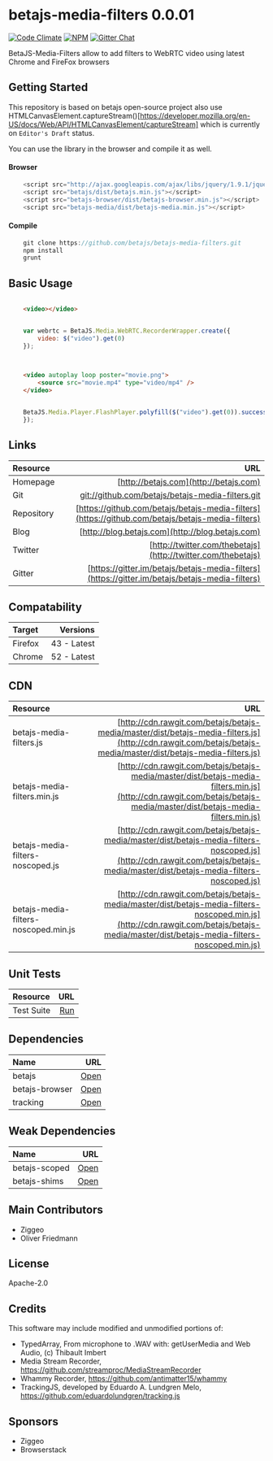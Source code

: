 # betajs-media-filters 0.0.01
[![Code Climate](https://codeclimate.com/github/betajs/betajs-media-filters/badges/gpa.svg)](https://codeclimate.com/github/betajs/betajs-media-filters)
[![NPM](https://img.shields.io/npm/v/betajs-media-filters.svg?style=flat)](https://www.npmjs.com/package/betajs-media-filters)
[![Gitter Chat](https://badges.gitter.im/betajs/betajs-media-filters.svg)](https://gitter.im/betajs/betajs-media-filters)

BetaJS-Media-Filters allow to add filters to WebRTC video using latest Chrome and FireFox browsers



## Getting Started


This repository is based on betajs open-source project also use HTMLCanvasElement.captureStream()[https://developer.mozilla.org/en-US/docs/Web/API/HTMLCanvasElement/captureStream]
which is currently on `Editor's Draft` status.


You can use the library in the browser and compile it as well.

#### Browser

```javascript
	<script src="http://ajax.googleapis.com/ajax/libs/jquery/1.9.1/jquery.min.js"></script>
	<script src="betajs/dist/betajs.min.js"></script>
	<script src="betajs-browser/dist/betajs-browser.min.js"></script>
	<script src="betajs-media/dist/betajs-media.min.js"></script>
``` 

#### Compile

```javascript
	git clone https://github.com/betajs/betajs-media-filters.git
	npm install
	grunt
```



## Basic Usage


```html

	<video></video>

```

```js

    var webrtc = BetaJS.Media.WebRTC.RecorderWrapper.create({
        video: $("video").get(0)
    });
    
```

```html

	<video autoplay loop poster="movie.png">
		<source src="movie.mp4" type="video/mp4" />
	</video>

```

```js

	BetaJS.Media.Player.FlashPlayer.polyfill($("video").get(0)).success(function (video) {
	});

```


## Links
| Resource   | URL |
| :--------- | --: |
| Homepage   | [http://betajs.com](http://betajs.com) |
| Git        | [git://github.com/betajs/betajs-media-filters.git](git://github.com/betajs/betajs-media-filters.git) |
| Repository | [https://github.com/betajs/betajs-media-filters](https://github.com/betajs/betajs-media-filters) |
| Blog       | [http://blog.betajs.com](http://blog.betajs.com) | 
| Twitter    | [http://twitter.com/thebetajs](http://twitter.com/thebetajs) | 
| Gitter     | [https://gitter.im/betajs/betajs-media-filters](https://gitter.im/betajs/betajs-media-filters) | 



## Compatability
| Target | Versions |
| :----- | -------: |
| Firefox | 43 - Latest |
| Chrome | 52 - Latest |


## CDN
| Resource | URL |
| :----- | -------: |
| betajs-media-filters.js | [http://cdn.rawgit.com/betajs/betajs-media/master/dist/betajs-media-filters.js](http://cdn.rawgit.com/betajs/betajs-media/master/dist/betajs-media-filters.js) |
| betajs-media-filters.min.js | [http://cdn.rawgit.com/betajs/betajs-media/master/dist/betajs-media-filters.min.js](http://cdn.rawgit.com/betajs/betajs-media/master/dist/betajs-media-filters.min.js) |
| betajs-media-filters-noscoped.js | [http://cdn.rawgit.com/betajs/betajs-media/master/dist/betajs-media-filters-noscoped.js](http://cdn.rawgit.com/betajs/betajs-media/master/dist/betajs-media-filters-noscoped.js) |
| betajs-media-filters-noscoped.min.js | [http://cdn.rawgit.com/betajs/betajs-media/master/dist/betajs-media-filters-noscoped.min.js](http://cdn.rawgit.com/betajs/betajs-media/master/dist/betajs-media-filters-noscoped.min.js) |


## Unit Tests
| Resource | URL |
| :----- | -------: |
| Test Suite | [Run](http://rawgit.com/betajs/betajs-media-filters/master/tests/tests.html) |


## Dependencies
| Name | URL |
| :----- | -------: |
| betajs | [Open](https://github.com/betajs/betajs) |
| betajs-browser | [Open](https://github.com/betajs/betajs-browser) |
| tracking | [Open](^1.1.3) |


## Weak Dependencies
| Name | URL |
| :----- | -------: |
| betajs-scoped | [Open](https://github.com/betajs/betajs-scoped) |
| betajs-shims | [Open](https://github.com/betajs/betajs-shims) |


## Main Contributors

- Ziggeo
- Oliver Friedmann

## License

Apache-2.0


## Credits

This software may include modified and unmodified portions of:
- TypedArray, From microphone to .WAV with: getUserMedia and Web Audio, (c) Thibault Imbert
- Media Stream Recorder, https://github.com/streamproc/MediaStreamRecorder
- Whammy Recorder, https://github.com/antimatter15/whammy
- TrackingJS, developed by Eduardo A. Lundgren Melo, https://github.com/eduardolundgren/tracking.js




## Sponsors

- Ziggeo
- Browserstack


